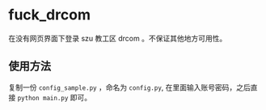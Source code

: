 # fuck_drcom

在没有网页界面下登录 szu 教工区 drcom 。不保证其他地方可用性。

## 使用方法

复制一份 `config_sample.py` ，命名为 `config.py`, 在里面输入账号密码，之后直接 `python main.py` 即可。
